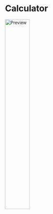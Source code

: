 # Calculator
<p align="left">
  <img src="https://i.imgur.com/zJ3d0An.png" alt="Preview" width="40%"/>
</p>
